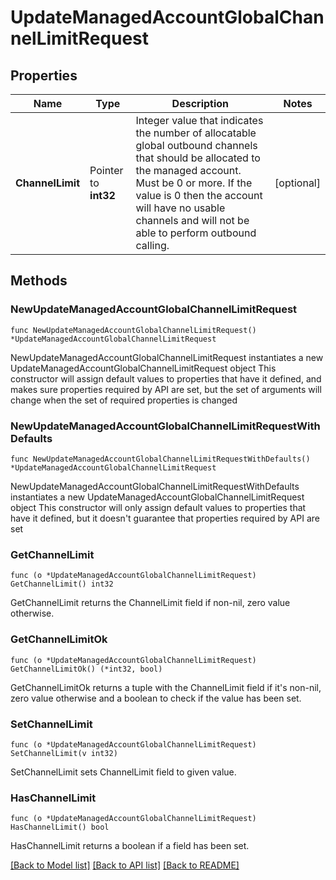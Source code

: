 # UpdateManagedAccountGlobalChannelLimitRequest

## Properties

Name | Type | Description | Notes
------------ | ------------- | ------------- | -------------
**ChannelLimit** | Pointer to **int32** | Integer value that indicates the number of allocatable global outbound channels that should be allocated to the managed account. Must be 0 or more. If the value is 0 then the account will have no usable channels and will not be able to perform outbound calling. | [optional] 

## Methods

### NewUpdateManagedAccountGlobalChannelLimitRequest

`func NewUpdateManagedAccountGlobalChannelLimitRequest() *UpdateManagedAccountGlobalChannelLimitRequest`

NewUpdateManagedAccountGlobalChannelLimitRequest instantiates a new UpdateManagedAccountGlobalChannelLimitRequest object
This constructor will assign default values to properties that have it defined,
and makes sure properties required by API are set, but the set of arguments
will change when the set of required properties is changed

### NewUpdateManagedAccountGlobalChannelLimitRequestWithDefaults

`func NewUpdateManagedAccountGlobalChannelLimitRequestWithDefaults() *UpdateManagedAccountGlobalChannelLimitRequest`

NewUpdateManagedAccountGlobalChannelLimitRequestWithDefaults instantiates a new UpdateManagedAccountGlobalChannelLimitRequest object
This constructor will only assign default values to properties that have it defined,
but it doesn't guarantee that properties required by API are set

### GetChannelLimit

`func (o *UpdateManagedAccountGlobalChannelLimitRequest) GetChannelLimit() int32`

GetChannelLimit returns the ChannelLimit field if non-nil, zero value otherwise.

### GetChannelLimitOk

`func (o *UpdateManagedAccountGlobalChannelLimitRequest) GetChannelLimitOk() (*int32, bool)`

GetChannelLimitOk returns a tuple with the ChannelLimit field if it's non-nil, zero value otherwise
and a boolean to check if the value has been set.

### SetChannelLimit

`func (o *UpdateManagedAccountGlobalChannelLimitRequest) SetChannelLimit(v int32)`

SetChannelLimit sets ChannelLimit field to given value.

### HasChannelLimit

`func (o *UpdateManagedAccountGlobalChannelLimitRequest) HasChannelLimit() bool`

HasChannelLimit returns a boolean if a field has been set.


[[Back to Model list]](../README.md#documentation-for-models) [[Back to API list]](../README.md#documentation-for-api-endpoints) [[Back to README]](../README.md)


